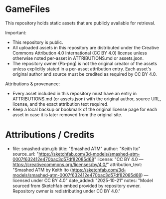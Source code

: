 # GameFiles

This repository holds static assets that are publicly available for retrieval.

Important:
- This repository is public.
- All uploaded assets in this repository are distributed under the Creative Commons Attribution 4.0 International (CC BY 4.0) license unless otherwise noted per-asset in ATTRIBUTIONS.md or assets.json.
- The repository owner (Pb-png) is not the original creator of the assets unless explicitly stated in a per-asset attribution entry. Each asset's original author and source must be credited as required by CC BY 4.0.

Attributions & provenance:
- Every asset included in this repository must have an entry in ATTRIBUTIONS.md (or assets.json) with the original author, source URL, license, and the exact attribution text required.
- Keep a local backup or bookmark of the original license page for each asset in case it is later removed from the original site.

# Attributions / Credits

- file: smashed-atm.glb
  title: "Smashed ATM"
  author: "Keith Ito"
  source_url: "https://sketchfab.com/3d-models/smashed-atm-0007f632412e470bac3d57df82085d68"
  license: "CC BY 4.0 — https://creativecommons.org/licenses/by/4.0/"
  attribution_text: "Smashed ATM by Keith Ito (https://sketchfab.com/3d-models/smashed-atm-0007f632412e470bac3d57df82085d68) — licensed under CC BY 4.0"
  date_added: "2025-10-21"
  notes: "Model sourced from Sketchfab embed provided by repository owner. Repository owner is redistributing under CC BY 4.0."
